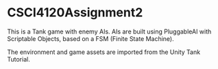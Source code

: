 # CSCI4120Assignment2

This is a Tank game with enemy AIs. AIs are built using PluggableAI with Scriptable Objects, based on a FSM 
(Finite State Machine). 

The environment and game assets are imported from the Unity Tank Tutorial.
